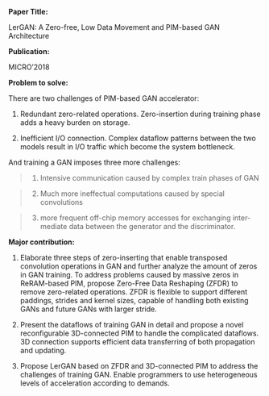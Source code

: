 **Paper Title:**

LerGAN: A Zero-free, Low Data Movement and PIM-based GAN Architecture

**Publication:**

MICRO’2018

**Problem to solve:**

There are two challenges of PIM-based GAN accelerator:

1.  Redundant zero-related operations. Zero-insertion during training phase adds
    a heavy burden on storage.

2.  Inefficient I/O connection. Complex dataflow patterns between the two models
    result in I/O traffic which become the system bottleneck.

And training a GAN imposes three more challenges:

>   1) Intensive communication caused by complex train phases of GAN

>   2) Much more ineffectual computations caused by special convolutions

>   3) more frequent off-chip memory accesses for exchanging inter-mediate data
>   between the generator and the discriminator.

**Major contribution:**

1.  Elaborate three steps of zero-inserting that enable transposed convolution
    operations in GAN and further analyze the amount of zeros in GAN training.
    To address problems caused by massive zeros in ReRAM-based PIM, propose
    Zero-Free Data Reshaping (ZFDR) to remove zero-related operations. ZFDR is
    flexible to support different paddings, strides and kernel sizes, capable of
    handling both existing GANs and future GANs with larger stride.

2.  Present the dataflows of training GAN in detail and propose a novel
    reconfigurable 3D-connected PIM to handle the complicated dataflows. 3D
    connection supports efficient data transferring of both propagation and
    updating.

3.  Propose LerGAN based on ZFDR and 3D-connected PIM to address the challenges
    of training GAN. Enable programmers to use heterogeneous levels of
    acceleration according to demands.
